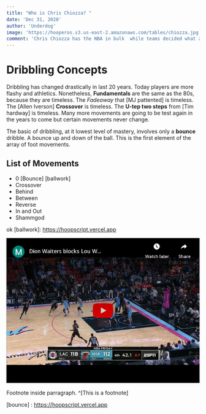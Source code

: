 ```yaml
---
title: "Who is Chris Chiozza? "
date: 'Dec 31, 2020'
author: 'Underdog'
image: 'https://hooperos.s3.us-east-2.amazonaws.com/tables/chiozza.jpg'
comment: 'Chris Chiozza has the NBA in bulk  while teams decided what assets to trade.'
---
```

# Dribbling Concepts
Dribbling has changed drastically in last 20 years. Today players are more flashy and athletics. Nonetheless, **Fundamentals** are the same as the 80s, because they are timeless. The *Fadeaway* that [MJ pattented] is timeless. The [Allen Iverson] **Crossover** is timeless. The **U-tep two steps** from [Tim hardway] is timeless. Many more movements are going to be test again in the years to come but certain movements never change.

The basic of dribbling, at it lowest level of mastery, involves only a **bounce** dribble. A bounce up and down of the ball. This is the first element of the array of foot movements.

 ##  List of Movements
 -  0 [Bounce] [ballwork]
 - Crossover
 - Behind
 - Between
 - Reverse
 - In and Out
 - Shammgod


ok
 [ballwork]:  https://hoopscript.vercel.app

 ![Dion Waiters](/dwaitersDef.png)

Footnote inside parragraph. ^[This is a footnote]

[bounce] : https://hoopscript.vercel.app